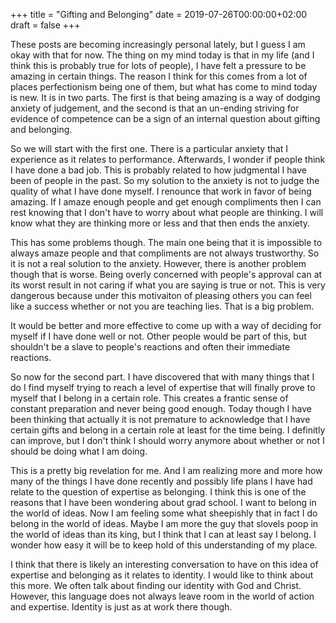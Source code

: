 +++
title = "Gifting and Belonging"
date = 2019-07-26T00:00:00+02:00
draft = false
+++

These posts are becoming increasingly personal lately, but I guess I
am okay with that for now. The thing on my mind today is that in my
life (and I think this is probably true for lots of people), I have
felt a pressure to be amazing in certain things. The reason I think
for this comes from a lot of places perfectionism being one of them,
but what has come to mind today is new. It is in two parts. The
first is that being amazing is a way of dodging anxiety of
judgement, and the second is that an un-ending striving for evidence
of competence can be a sign of an internal question about gifting
and belonging.

So we will start with the first one. There is a particular anxiety
that I experience as it relates to performance. Afterwards, I wonder
if people think I have done a bad job. This is probably related to
how judgmental I have been of people in the past. So my solution to
the anxiety is not to judge the quality of what I have done myself.
I renounce that work in favor of being amazing. If I amaze enough
people and get enough compliments then I can rest knowing that I
don't have to worry about what people are thinking. I will know what
they are thinking more or less and that then ends the anxiety.

This has some problems though. The main one being that it is
impossible to always amaze people and that compliments are not
always trustworthy. So it is not a real solution to the anxiety.
However, there is another problem though that is worse. Being overly
concerned with people's approval can at its worst result in not
caring if what you are saying is true or not. This is very dangerous
because under this motivaiton of pleasing others you can feel like a
success whether or not you are teaching lies. That is a big problem.

It would be better and more effective to come up with a way of
deciding for myself if I have done well or not. Other people would
be part of this, but shouldn't be a slave to people's reactions and
often their immediate reactions.

So now for the second part. I have discovered that with many things
that I do I find myself trying to reach a level of expertise that
will finally prove to myself that I belong in a certain role. This
creates a frantic sense of constant preparation and never being good
enough. Today though I have been thinking that actually it is not
premature to acknowledge that I have certain gifts and belong in a
certain role at least for the time being. I definitly can improve,
but I don't think I should worry anymore about whether or not I
should be doing what I am doing.

This is a pretty big revelation for me. And I am realizing more and
more how many of the things I have done recently and possibly life
plans I have had relate to the question of expertise as belonging. I
think this is one of the reasons that I have been wondering about
grad school. I want to belong in the world of ideas. Now I am
feeling some what sheepishly that in fact I do belong in the world
of ideas. Maybe I am more the guy that slovels poop in the world of
ideas than its king, but I think that I can at least say I belong. I
wonder how easy it will be to keep hold of this understanding of my
place.

I think that there is likely an interesting conversation to have on
this idea of expertise and belonging as it relates to identity. I
would like to think about this more. We often talk about finding our
identity with God and Christ. However, this language does not always
leave room in the world of action and expertise. Identity is just as
at work there though.
